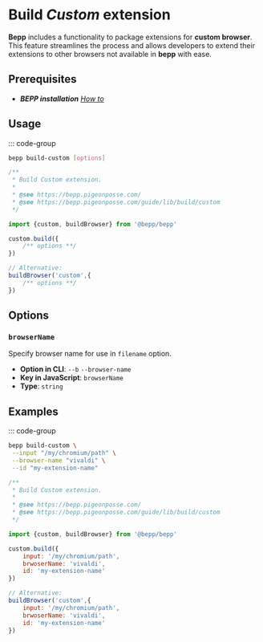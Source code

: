 # Build _Custom_ extension

**Bepp** includes a functionality to package extensions for **custom browser**. This feature streamlines the process and allows developers to extend their extensions to other browsers not available in **bepp** with ease.

## Prerequisites

- **__BEPP_ installation_** [_How to_](/guide/lib#installation)

## Usage

::: code-group

```bash
bepp build-custom [options]
```

```js
/**
 * Build Custom extension.
 * 
 * @see https://bepp.pigeonposse.com/
 * @see https://bepp.pigeonposse.com/guide/lib/build/custom
 */

import {custom, buildBrowser} from '@bepp/bepp'

custom.build({
    /** options **/
})

// Alternative:
buildBrowser('custom',{
    /** options **/
})
```

## Options

<!--@include: ../../partials/build-browser-input-custom.md-->
<!--@include: ../../../partials/build-browser-shared.md-->

### `browserName`

Specify browser name for use in `filename` option.

- **Option in CLI**: `--b` `--browser-name`
- **Key in JavaScript**: `browserName`
- **Type**: `string`

<!--@include: ../../../partials/options-shared.md-->

## Examples

::: code-group

```bash
bepp build-custom \
 --input "/my/chromium/path" \
 --browser-name "vivaldi" \
 --id "my-extension-name"
```

```js
/**
 * Build Custom extension.
 * 
 * @see https://bepp.pigeonposse.com/
 * @see https://bepp.pigeonposse.com/guide/lib/build/custom
 */

import {custom, buildBrowser} from '@bepp/bepp'

custom.build({
    input: '/my/chromium/path',
    brwoserName: 'vivaldi',
    id: 'my-extension-name'
})

// Alternative:
buildBrowser('custom',{
    input: '/my/chromium/path',
    brwoserName: 'vivaldi',
    id: 'my-extension-name'
})
```
